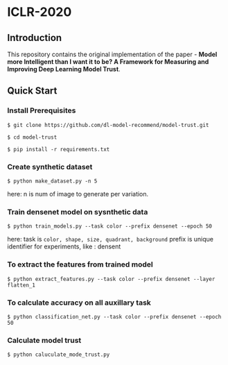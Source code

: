 # ICLR-2020

## Introduction

This repository contains the original implementation of the paper - **Model more Intelligent than I want it to be? A Framework for Measuring and Improving Deep Learning Model Trust**.


## Quick Start


### Install Prerequisites

```
$ git clone https://github.com/dl-model-recommend/model-trust.git

$ cd model-trust

$ pip install -r requirements.txt
```

### Create synthetic dataset

```
$ python make_dataset.py -n 5
```
here: n is num of image to generate per variation. 


### Train densenet model on sysnthetic data 
```
$ python train_models.py --task color --prefix densenet --epoch 50
```
here: task is `color, shape, size, quadrant, background`
prefix is unique identifier for experiments, like : densent


### To extract the features from trained model
```
$ python extract_features.py --task color --prefix densenet --layer flatten_1
```


### To calculate accuracy on all auxillary task 
```
$ python classification_net.py --task color --prefix densenet --epoch 50
```

### Calculate model trust

```
$ python caluculate_mode_trust.py 
```
